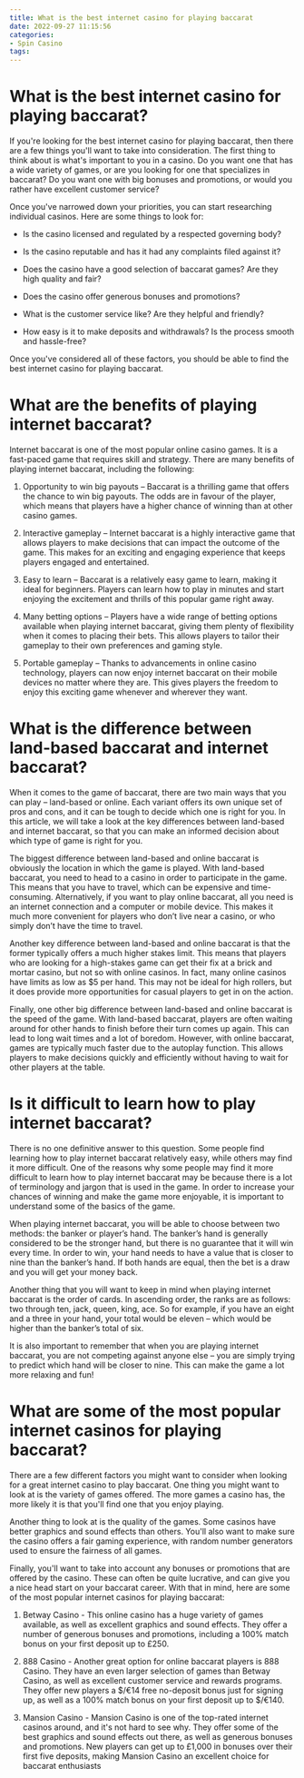 ```yaml
---
title: What is the best internet casino for playing baccarat
date: 2022-09-27 11:15:56
categories:
- Spin Casino
tags:
---
```



#  What is the best internet casino for playing baccarat?

If you're looking for the best internet casino for playing baccarat, then there are a few things you'll want to take into consideration. The first thing to think about is what's important to you in a casino. Do you want one that has a wide variety of games, or are you looking for one that specializes in baccarat? Do you want one with big bonuses and promotions, or would you rather have excellent customer service?

Once you've narrowed down your priorities, you can start researching individual casinos. Here are some things to look for:

* Is the casino licensed and regulated by a respected governing body?

* Is the casino reputable and has it had any complaints filed against it?

* Does the casino have a good selection of baccarat games? Are they high quality and fair?

* Does the casino offer generous bonuses and promotions?

* What is the customer service like? Are they helpful and friendly?

* How easy is it to make deposits and withdrawals? Is the process smooth and hassle-free?

Once you've considered all of these factors, you should be able to find the best internet casino for playing baccarat.

#  What are the benefits of playing internet baccarat?

Internet baccarat is one of the most popular online casino games. It is a fast-paced game that requires skill and strategy. There are many benefits of playing internet baccarat, including the following:

1. Opportunity to win big payouts – Baccarat is a thrilling game that offers the chance to win big payouts. The odds are in favour of the player, which means that players have a higher chance of winning than at other casino games.

2. Interactive gameplay – Internet baccarat is a highly interactive game that allows players to make decisions that can impact the outcome of the game. This makes for an exciting and engaging experience that keeps players engaged and entertained.

3. Easy to learn – Baccarat is a relatively easy game to learn, making it ideal for beginners. Players can learn how to play in minutes and start enjoying the excitement and thrills of this popular game right away.

4. Many betting options – Players have a wide range of betting options available when playing internet baccarat, giving them plenty of flexibility when it comes to placing their bets. This allows players to tailor their gameplay to their own preferences and gaming style.

5. Portable gameplay – Thanks to advancements in online casino technology, players can now enjoy internet baccarat on their mobile devices no matter where they are. This gives players the freedom to enjoy this exciting game whenever and wherever they want.

#  What is the difference between land-based baccarat and internet baccarat?

When it comes to the game of baccarat, there are two main ways that you can play – land-based or online. Each variant offers its own unique set of pros and cons, and it can be tough to decide which one is right for you. In this article, we will take a look at the key differences between land-based and internet baccarat, so that you can make an informed decision about which type of game is right for you.

The biggest difference between land-based and online baccarat is obviously the location in which the game is played. With land-based baccarat, you need to head to a casino in order to participate in the game. This means that you have to travel, which can be expensive and time-consuming. Alternatively, if you want to play online baccarat, all you need is an internet connection and a computer or mobile device. This makes it much more convenient for players who don’t live near a casino, or who simply don’t have the time to travel.

Another key difference between land-based and online baccarat is that the former typically offers a much higher stakes limit. This means that players who are looking for a high-stakes game can get their fix at a brick and mortar casino, but not so with online casinos. In fact, many online casinos have limits as low as $5 per hand. This may not be ideal for high rollers, but it does provide more opportunities for casual players to get in on the action.

Finally, one other big difference between land-based and online baccarat is the speed of the game. With land-based baccarat, players are often waiting around for other hands to finish before their turn comes up again. This can lead to long wait times and a lot of boredom. However, with online baccarat, games are typically much faster due to the autoplay function. This allows players to make decisions quickly and efficiently without having to wait for other players at the table.

#  Is it difficult to learn how to play internet baccarat?

There is no one definitive answer to this question. Some people find learning how to play internet baccarat relatively easy, while others may find it more difficult. One of the reasons why some people may find it more difficult to learn how to play internet baccarat may be because there is a lot of terminology and jargon that is used in the game. In order to increase your chances of winning and make the game more enjoyable, it is important to understand some of the basics of the game.

When playing internet baccarat, you will be able to choose between two methods: the banker or player’s hand. The banker’s hand is generally considered to be the stronger hand, but there is no guarantee that it will win every time. In order to win, your hand needs to have a value that is closer to nine than the banker’s hand. If both hands are equal, then the bet is a draw and you will get your money back.

Another thing that you will want to keep in mind when playing internet baccarat is the order of cards. In ascending order, the ranks are as follows: two through ten, jack, queen, king, ace. So for example, if you have an eight and a three in your hand, your total would be eleven – which would be higher than the banker’s total of six.

It is also important to remember that when you are playing internet baccarat, you are not competing against anyone else – you are simply trying to predict which hand will be closer to nine. This can make the game a lot more relaxing and fun!

#  What are some of the most popular internet casinos for playing baccarat?

There are a few different factors you might want to consider when looking for a great internet casino to play baccarat. One thing you might want to look at is the variety of games offered. The more games a casino has, the more likely it is that you'll find one that you enjoy playing.

Another thing to look at is the quality of the games. Some casinos have better graphics and sound effects than others. You'll also want to make sure the casino offers a fair gaming experience, with random number generators used to ensure the fairness of all games.

Finally, you'll want to take into account any bonuses or promotions that are offered by the casino. These can often be quite lucrative, and can give you a nice head start on your baccarat career. With that in mind, here are some of the most popular internet casinos for playing baccarat:

1. Betway Casino - This online casino has a huge variety of games available, as well as excellent graphics and sound effects. They offer a number of generous bonuses and promotions, including a 100% match bonus on your first deposit up to £250.

2. 888 Casino - Another great option for online baccarat players is 888 Casino. They have an even larger selection of games than Betway Casino, as well as excellent customer service and rewards programs. They offer new players a $/€14 free no-deposit bonus just for signing up, as well as a 100% match bonus on your first deposit up to $/€140.

3. Mansion Casino - Mansion Casino is one of the top-rated internet casinos around, and it's not hard to see why. They offer some of the best graphics and sound effects out there, as well as generous bonuses and promotions. New players can get up to £1,000 in bonuses over their first five deposits, making Mansion Casino an excellent choice for baccarat enthusiasts